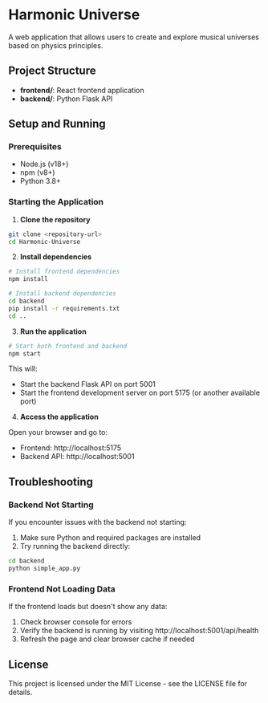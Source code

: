 # Harmonic Universe

A web application that allows users to create and explore musical universes based on physics principles.

## Project Structure

- **frontend/**: React frontend application
- **backend/**: Python Flask API

## Setup and Running

### Prerequisites

- Node.js (v18+)
- npm (v8+)
- Python 3.8+

### Starting the Application

1. **Clone the repository**

```bash
git clone <repository-url>
cd Harmonic-Universe
```

2. **Install dependencies**

```bash
# Install frontend dependencies
npm install

# Install backend dependencies
cd backend
pip install -r requirements.txt
cd ..
```

3. **Run the application**

```bash
# Start both frontend and backend
npm start
```

This will:

- Start the backend Flask API on port 5001
- Start the frontend development server on port 5175 (or another available port)

4. **Access the application**

Open your browser and go to:

- Frontend: http://localhost:5175
- Backend API: http://localhost:5001

## Troubleshooting

### Backend Not Starting

If you encounter issues with the backend not starting:

1. Make sure Python and required packages are installed
2. Try running the backend directly:

```bash
cd backend
python simple_app.py
```

### Frontend Not Loading Data

If the frontend loads but doesn't show any data:

1. Check browser console for errors
2. Verify the backend is running by visiting http://localhost:5001/api/health
3. Refresh the page and clear browser cache if needed

## License

This project is licensed under the MIT License - see the LICENSE file for details.
